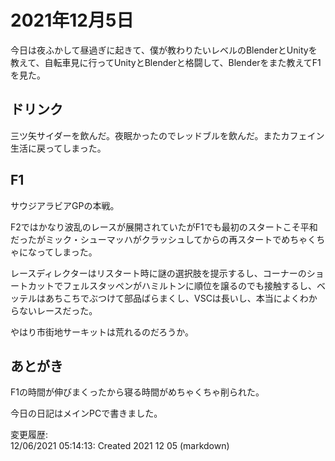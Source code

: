 # 2021年12月5日

今日は夜ふかして昼過ぎに起きて、僕が教わりたいレベルのBlenderとUnityを教えて、自転車見に行ってUnityとBlenderと格闘して、Blenderをまた教えてF1を見た。

## ドリンク

三ツ矢サイダーを飲んだ。夜眠かったのでレッドブルを飲んだ。またカフェイン生活に戻ってしまった。

## F1

サウジアラビアGPの本戦。

F2ではかなり波乱のレースが展開されていたがF1でも最初のスタートこそ平和だったがミック・シューマッハがクラッシュしてからの再スタートでめちゃくちゃになってしまった。

レースディレクターはリスタート時に謎の選択肢を提示するし、コーナーのショートカットでフェルスタッペンがハミルトンに順位を譲るのでも接触するし、ベッテルはあちこちでぶつけて部品ばらまくし、VSCは長いし、本当によくわからないレースだった。

やはり市街地サーキットは荒れるのだろうか。

## あとがき

F1の時間が伸びまくったから寝る時間がめちゃくちゃ削られた。

今日の日記はメインPCで書きました。

変更履歴:  
12/06/2021 05:14:13: Created 2021 12 05 (markdown)  
